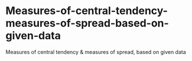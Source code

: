 # Measures-of-central-tendency-measures-of-spread-based-on-given-data
Measures of central tendency & measures of spread, based on given data
